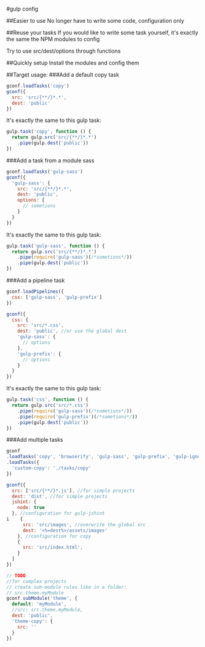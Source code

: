 #gulp config

##Easier to use
No longer have to write some code, configuration only

##Reuse your tasks
If you would like to write some task yourself, it's exactly the same the NPM modules to config

Try to use src/dest/options through functions

##Quickly setup
Install the modules and config them

##Target usage:
###Add a default copy task
```js
gconf.loadTasks('copy')
gconf({
  src: 'src/{**/}*.*',
  dest: 'public'
})
```
It's exactly the same to this gulp task:
```js
gulp.task('copy', function () {
  return gulp.src('src/{**/}*.*')
    .pipe(gulp.dest('public'))
})
```
###Add a task from a module sass
```js
gconf.loadTasks('gulp-sass')
gconf({
  'gulp-sass': {
    src: 'src/{**/}*.*',
    dest: 'public',
    options: {
      // sometions
    }
  }
})
```
It's exactly the same to this gulp task:

```js
gulp.task('gulp-sass', function () {
  return gulp.src('src/{**/}*.*')
    .pipe(require('gulp-sass')(/*sometions*/))
    .pipe(gulp.dest('public'))
})
```
###Add a pipeline task
```js
gconf.loadPipelines({
  css: ['gulp-sass', 'gulp-prefix']
})

gconf({
  css: {
    src: 'src/*.css',
    dest: 'public', //or use the global dest
    'gulp-sass': {
      // options
    },
    'gulp-prefix': {
      // options
    }
  }
})
```
It's exactly the same to this gulp task:

```js
gulp.task('css', function () {
  return gulp.src('src/*.css')
    .pipe(require('gulp-sass')(/*sometions*/))
    .pipe(require('gulp-prefix')(/*sometions*/))
    .pipe(gulp.dest('public'))
})
```
###Add multiple tasks

```js
gconf
.loadTasks('copy', 'browserify', 'gulp-sass', 'gulp-prefix', 'gulp-ignore')
.loadTasks({
  'custom-copy': './tasks/copy'
})

gconf({
  src: ['src/{**/}*.js'], //for simple projects
  dest: 'dist', //for simple projects
  jshint: {
    node: true
  }, //configuration for gulp-jshint
i    {
      src: 'src/images', //overwrite the global src
      dest: '<%=dest%>/assets/images'
    }, //configuration for copy
    {
      src: 'src/index.html',
    }
  ]
})

// TODO
//for complex projects
// create sub-module rules like in a folder:
// src.theme.myModule
gconf.subModule('theme', {
  default: 'myModule',
  //src: src.theme.myModule,
  dest: 'public',
  'theme-copy': {
    src: ''
  }
})
```
